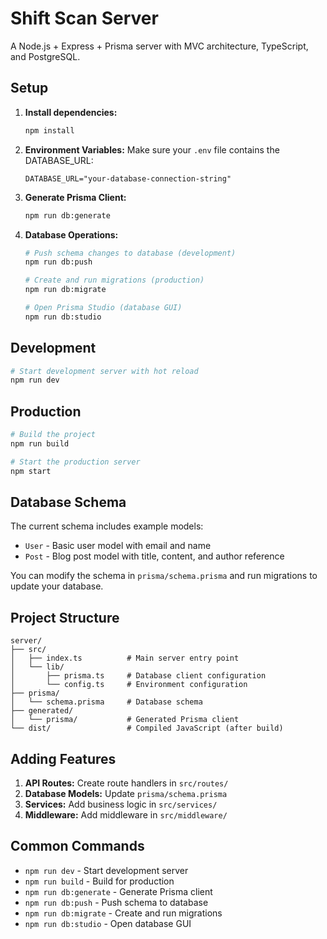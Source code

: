 # Shift Scan Server

A Node.js + Express + Prisma server with MVC architecture, TypeScript, and PostgreSQL.

## Setup

1. **Install dependencies:**

   ```bash
   npm install
   ```

2. **Environment Variables:**
   Make sure your `.env` file contains the DATABASE_URL:

   ```
   DATABASE_URL="your-database-connection-string"
   ```

3. **Generate Prisma Client:**

   ```bash
   npm run db:generate
   ```

4. **Database Operations:**

   ```bash
   # Push schema changes to database (development)
   npm run db:push

   # Create and run migrations (production)
   npm run db:migrate

   # Open Prisma Studio (database GUI)
   npm run db:studio
   ```

## Development

```bash
# Start development server with hot reload
npm run dev
```

## Production

```bash
# Build the project
npm run build

# Start the production server
npm start
```

## Database Schema

The current schema includes example models:

- `User` - Basic user model with email and name
- `Post` - Blog post model with title, content, and author reference

You can modify the schema in `prisma/schema.prisma` and run migrations to update your database.

## Project Structure

```
server/
├── src/
│   ├── index.ts          # Main server entry point
│   └── lib/
│       ├── prisma.ts     # Database client configuration
│       └── config.ts     # Environment configuration
├── prisma/
│   └── schema.prisma     # Database schema
├── generated/
│   └── prisma/           # Generated Prisma client
└── dist/                 # Compiled JavaScript (after build)
```

## Adding Features

1. **API Routes:** Create route handlers in `src/routes/`
2. **Database Models:** Update `prisma/schema.prisma`
3. **Services:** Add business logic in `src/services/`
4. **Middleware:** Add middleware in `src/middleware/`

## Common Commands

- `npm run dev` - Start development server
- `npm run build` - Build for production
- `npm run db:generate` - Generate Prisma client
- `npm run db:push` - Push schema to database
- `npm run db:migrate` - Create and run migrations
- `npm run db:studio` - Open database GUI
